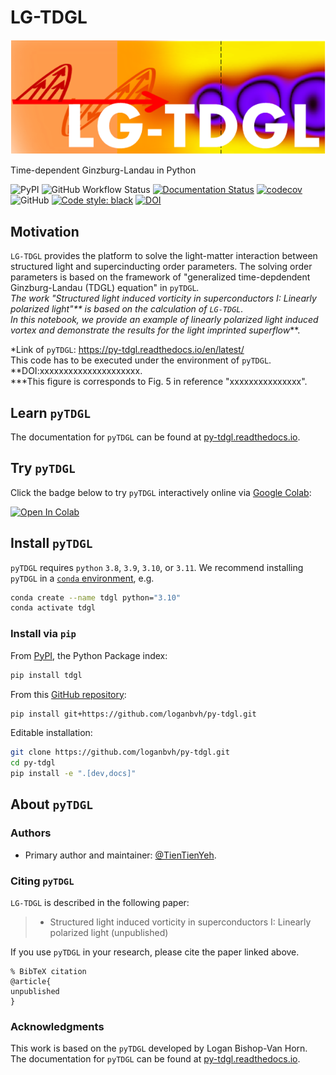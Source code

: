 # LG-TDGL

![testtesttest](docs/logo.png)

Time-dependent Ginzburg-Landau in Python

![PyPI](https://img.shields.io/pypi/v/tdgl)
![GitHub Workflow Status](https://img.shields.io/github/actions/workflow/status/loganbvh/py-tdgl/lint-and-test.yml?branch=main)
[![Documentation Status](https://readthedocs.org/projects/py-tdgl/badge/?version=latest)](https://py-tdgl.readthedocs.io/en/latest/?badge=latest)
[![codecov](https://codecov.io/gh/loganbvh/py-tdgl/branch/main/graph/badge.svg?token=VXdxJKP6Ag)](https://codecov.io/gh/loganbvh/py-tdgl)
![GitHub](https://img.shields.io/github/license/loganbvh/py-tdgl)
[![Code style: black](https://img.shields.io/badge/code%20style-black-000000.svg)](https://github.com/psf/black)
[![DOI](https://zenodo.org/badge/535746543.svg)](https://zenodo.org/badge/latestdoi/535746543)



## Motivation

`LG-TDGL` provides the platform to solve the light-matter interaction between structured light and supercinducting order parameters. The solving order parameters is based on the framework of "generalized time-depdendent Ginzburg-Landau (TDGL) equation" in `pyTDGL`*. <br>
The work "Structured light induced vorticity in superconductors I: Linearly polarized light"** is based on the calculation of `LG-TDGL`. <br>
In this notebook, we provide an example of linearly polarized light induced vortex and demonstrate the results for the light imprinted superflow***.

*Link of `pyTDGL`: https://py-tdgl.readthedocs.io/en/latest/ <br>
  This code has to be executed under the environment of `pyTDGL`.
**DOI:xxxxxxxxxxxxxxxxxxxxx. <br>
***This figure is corresponds to Fig. 5 in reference "xxxxxxxxxxxxxxx".


## Learn `pyTDGL`

The documentation for `pyTDGL` can be found at [py-tdgl.readthedocs.io](https://py-tdgl.readthedocs.io/en/latest/).

## Try `pyTDGL`

Click the badge below to try `pyTDGL` interactively online via [Google Colab](https://colab.research.google.com/):

[![Open In Colab](https://colab.research.google.com/assets/colab-badge.svg)](https://colab.research.google.com/github/loganbvh/py-tdgl/blob/main/docs/notebooks/quickstart.ipynb)

## Install `pyTDGL`

`pyTDGL` requires `python` `3.8`, `3.9`, `3.10`, or `3.11`. We recommend installing `pyTDGL` in a [`conda` environment](https://conda.io/projects/conda/en/latest/user-guide/tasks/manage-environments.html), e.g.

```bash
conda create --name tdgl python="3.10"
conda activate tdgl
```

### Install via `pip`

From  [PyPI](https://pypi.org/project/tdgl/), the Python Package index:
    
```bash
pip install tdgl
```

From this [GitHub repository](https://github.com/loganbvh/py-tdgl/):

```bash
pip install git+https://github.com/loganbvh/py-tdgl.git
```

Editable installation:

```bash
git clone https://github.com/loganbvh/py-tdgl.git
cd py-tdgl
pip install -e ".[dev,docs]"
```
## About `pyTDGL`

### Authors

- Primary author and maintainer: [@TienTienYeh](https://github.com/loganbvh/).

### Citing `pyTDGL`

`LG-TDGL` is described in the following paper:

>* Structured light induced vorticity in superconductors I: Linearly polarized light (unpublished)

If you use `pyTDGL` in your research, please cite the paper linked above.

    % BibTeX citation
    @article{
    unpublished
    }


### Acknowledgments

This work is based on the `pyTDGL` developed by Logan Bishop-Van Horn.
The documentation for `pyTDGL` can be found at [py-tdgl.readthedocs.io](https://py-tdgl.readthedocs.io/en/latest/).

